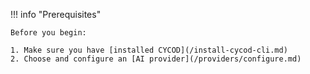 !!! info "Prerequisites"

    Before you begin:
    
    1. Make sure you have [installed CYCOD](/install-cycod-cli.md)
    2. Choose and configure an [AI provider](/providers/configure.md)